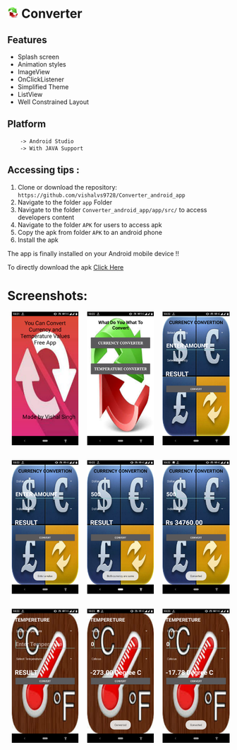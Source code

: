 # <img alt="App image" src="app/src/main/res/drawable/convo.jpg" width="5%"> Converter


## Features

* Splash screen
* Animation styles
* ImageView
* OnClickListener
* Simplified Theme
* ListView
* Well Constrained Layout

## Platform
        -> Android Studio
        -> With JAVA Support

## Accessing tips :

1. Clone or download the repository: `https://github.com/vishalvs9728/Converter_android_app`
2. Navigate to the folder `app` Folder
3. Navigate to the folder `Converter_android_app/app/src/` to access developers content
3. Navigate to the folder `APK` for users to access apk
4. Copy the apk from folder `APK` to an android phone
5. Install the apk

The app is finally installed on your Android mobile device !!

To directly download the apk [Click Here](https://github.com/vishalvs9728/Converter_android_app/blob/master/APK/Converter.apk)


 # Screenshots:

<div style="display:flex;">
<img alt="App image" src="Screenshots/img1.png" width="30%" hspace="10">
<img alt="App image" src="Screenshots/img2.png " width="30%" hspace="10">
<img alt="App image" src="Screenshots/img3.png " width="30%" hspace="10">

</div>
<br/>
<br/>
<div style="display:flex;">
<img alt="App image" src="Screenshots/img4.png" width="30%" hspace="10">
<img alt="App image" src="Screenshots/img5.png " width="30%" hspace="10">
<img alt="App image" src="Screenshots/img6.png " width="30%" hspace="10">

</div>
<br/>
<br/>
<div style="display:flex;">
<img alt="App image" src="Screenshots/img7.png" width="30%" hspace="10">
<img alt="App image" src="Screenshots/img8.png " width="30%" hspace="10">
<img alt="App image" src="Screenshots/img9.png " width="30%" hspace="10">

</div>
